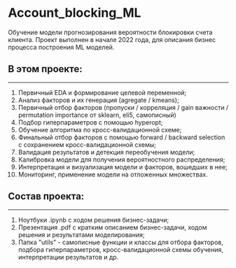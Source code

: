 # Account_blocking_ML
Обучение модели прогнозирования вероятности блокировки счета клиента. Проект выполнен в начале 2022 года, для описания бизнес процесса построения ML моделей.

## В этом проекте:
-----------------

  1. Первичный EDA и формирование целевой переменной;
  2. Анализ факторов и их генерация (agregate / kmeans);
  3. Первичный отбор факторов (пропуски / корреляция / gain важности / permutation importance от sklearn, eli5, самописный)
  4. Подбор гиперпараметров с помощью hyperopt;
  5. Обучение алгоритма по кросс-валидационной схеме;
  6. Финальный отбор факторов с помощью forward / backward selection с сохранением кросс-валидационной схемы;
  7. Валидация результатов и детекция переобучения модели;
  8. Калибровка модели для получения вероятностного распределения;
  9. Интерпретация и визуализация модели и факторов, вошедших в нее;
  10. Мониторинг, применение модели на отложенных множествах.

## Состав проекта:
-----------------
  1. Ноутбуки .ipynb с ходом решения бизнес-задачи;
  2. Презентация .pdf с кратким описанием бизнес-задачи, ходом решения и результатами моделирования;
  3. Папка "utils" - самописные функции и классы для отбора факторов, подбора гиперпараметров, кросс-валидационной схемы обучения, интерпретации результатов и др.
